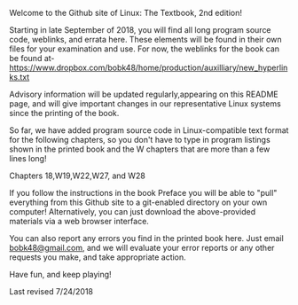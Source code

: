 Welcome to the Github site of Linux: The Textbook, 2nd edition!

Starting in late September of 2018, you will find all long program source code, 
weblinks, and errata here. 
These elements will be found in their own files for your examination and use.
For now, the weblinks for the book can be found at-
https://www.dropbox.com/bobk48/home/production/auxilliary/new_hyperlinks.txt

Advisory information will be updated regularly,appearing on this README page, and will give
important changes in our representative Linux systems since the printing of the book.

So far, we have added program source code in Linux-compatible text
format for the following chapters, so you don't have to type in program listings shown in the
printed book and the W chapters  that are more than a few lines long!

Chapters 18,W19,W22,W27, and W28

If you follow the instructions in the book Preface you will be able 
to "pull" everything from this Github site to a git-enabled directory on your own computer! 
Alternatively, you can just download the above-provided materials via a web
browser interface.

You can also report any errors you find in the printed book here.
Just email bobk48@gmail.com, and we will evaluate your error reports
or any other requests you make, and take appropriate action.

Have fun, and keep playing!


Last revised 7/24/2018
